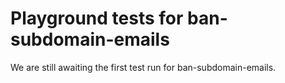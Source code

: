 # Playground tests for ban-subdomain-emails
We are still awaiting the first test run for ban-subdomain-emails.

